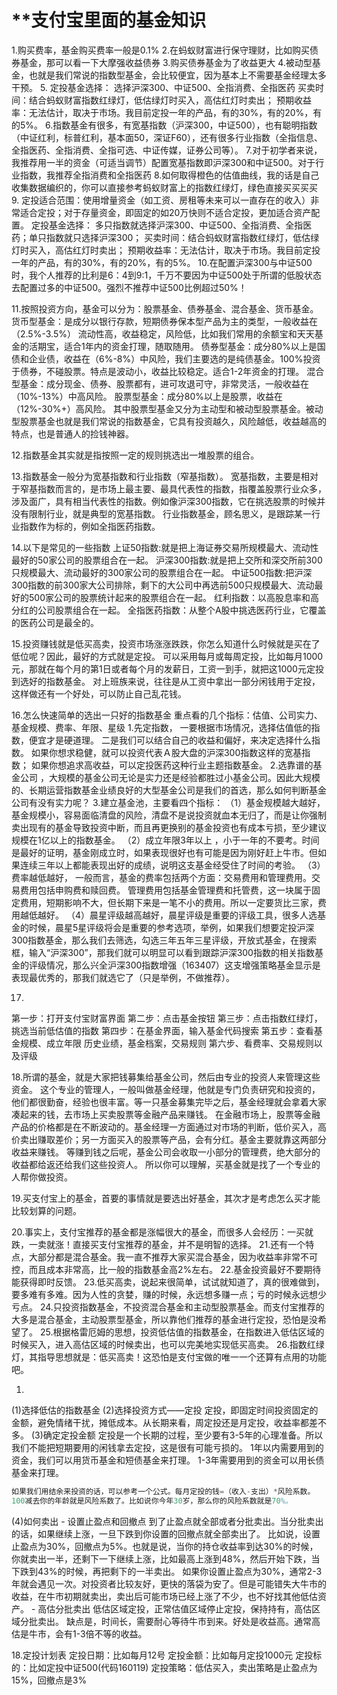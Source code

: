 # **支付宝里面的基金知识



1.购买费率，基金购买费率一般是0.1%
2.在蚂蚁财富进行保守理财，比如购买债券基金，那可以看一下大摩强收益债券
3.购买债券基金为了收益更大
4.被动型基金，也就是我们常说的指数型基金，会比较便宜，因为基本上不需要基金经理太多干预。
5.
定投基金选择： 选择沪深300、中证500、全指消费、全指医药
买卖时间：结合蚂蚁财富指数红绿灯，低估绿灯时买入，高估红灯时卖出；
预期收益率：无法估计，取决于市场。我目前定投一年的产品，有的30%，有的20%，有的5%。
6.指数基金有很多，有宽基指数（沪深300，中证500），也有聪明指数（中证红利，标普红利，基本面50，深证F60），还有很多行业指数（全指信息、全指医药、全指消费、全指可选、中证传媒，证券公司等）。
7.对于初学者来说，我推荐用一半的资金（可适当调节）配置宽基指数即沪深300和中证500。对于行业指数，我推荐全指消费和全指医药
8.如何取得橙色的估值曲线，我的话是自己收集数据编织的，你可以直接参考蚂蚁财富上的指数红绿灯，绿色直接买买买买
9.
定投适合范围：使用增量资金（如工资、房租等未来可以一直存在的收入）非常适合定投；对于存量资金，即固定的如20万快则不适合定投，更加适合资产配置。
定投基金选择： 多只指数就选择沪深300、中证500、全指消费、全指医药；单只指数就只选择沪深300；
买卖时间：结合蚂蚁财富指数红绿灯，低估绿灯时买入，高估红灯时卖出；
预期收益率：无法估计，取决于市场。我目前定投一年的产品，有的30%，有的20%，有的5%。
10.在配置沪深300与中证500时，我个人推荐的比利是6：4到9:1，千万不要因为中证500处于所谓的低股状态去配置过多的中证500。强烈不推荐中证500比例超过50%！

11.按照投资方向，基金可以分为：股票基金、债券基金、混合基金、货币基金。
货币型基金：是成分以银行存款，短期债券保本型产品为主的类型，一般收益在 （2.5%-3.5%） 流动性高，收益稳定，风险低，比如我们常用的余额宝和天天基金的活期宝，适合1年内的资金打理，随取随用。
债券型基金：成分80%以上是国债和企业债，收益在（6%-8%）中风险，我们主要选的是纯债基金。100%投资于债券，不碰股票。特点是波动小，收益比较稳定。适合1-2年资金的打理。
混合型基金：成分现金、债券、股票都有，进可攻退可守，非常灵活，一般收益在（10%-13%）中高风险。
股票型基金：成分80%以上是股票，收益在（12%-30%+）高风险。
其中股票型基金又分为主动型和被动型股票基金。被动型股票基金也就是我们常说的指数基金，它具有投资越久，风险越低，收益越高的特点，也是普通人的捡钱神器。

12.指数基金其实就是指按照一定的规则挑选出一堆股票的组合。

13.指数基金一般分为宽基指数和行业指数（窄基指数）。
宽基指数，主要是相对于窄基指数而言的，是市场上最主要、最具代表性的指数，指覆盖股票行业众多，涉及面广，具有相当代表性的指数。例如像沪深300指数，它在挑选股票的时候并没有限制行业，就是典型的宽基指数。
行业指数基金，顾名思义，是跟踪某一行业指数作为标的，例如全指医药指数。

14.以下是常见的一些指数
上证50指数:就是把上海证券交易所规模最大、流动性最好的50家公司的股票组合在一起。
沪深300指数:就是把上交所和深交所前300只规模最大、流动最好的300家公司的股票组合在一起。
中证500指数:把沪深300指数的前300家大公司排除，剩下的大公司中再选前500只规模最大、流动最好的500家公司的股票统计起来的股票组合在一起。
红利指数：以高股息率和高分红的公司股票组合在一起。
全指医药指数：从整个A股中挑选医药行业，它覆盖的医药公司是最全的。

15.投资赚钱就是低买高卖，投资市场涨涨跌跌，你怎么知道什么时候就是买在了低位呢？因此，最好的方式就是定投。
可以采用每月或每周定投，比如每月1000元，那就在每个月的第1日或者每个月的发薪日，工资一到手，就把这1000元定投到选好的指数基金。
对上班族来说，往往是从工资中拿出一部分闲钱用于定投，这样做还有一个好处，可以防止自己乱花钱。

16.怎么快速简单的选出一只好的指数基金
重点看的几个指标：估值、公司实力、基金规模、费率、年限、星级
1.先定指数，
一要根据市场情况，选择估值低的指数，便宜才是硬道理。
二是我们可以结合自己的收益和偏好，来决定选择什么指数。
如果你想求稳健，就可以投资代表Ａ股大盘的沪深300指数这样的宽基指数；
如果你想追求高收益，可以定投医药这种行业主题指数基金。
2.选靠谱的基金公司 ，大规模的基金公司无论是实力还是经验都胜过小基金公司。因此大规模的、长期运营指数基金业绩良好的大型基金公司是我们的首选，那么如何判断基金公司有没有实力呢？
3.建立基金池，主要看四个指标：
（1）基金规模越大越好，基金规模小，容易面临清盘的风险，清盘不是说投资就血本无归了，而是让你强制卖出现有的基金导致投资中断，而且再更换别的基金投资也有成本亏损，至少建议规模在1亿以上的指数基金。
（2）成立年限3年以上 ，小于一年的不要考。时间是最好的证明，基金刚成立时，如果表现很好也有可能是因为刚好赶上牛市。但如果连续三年以上都能表现出好的成绩，说明这支基金经受住了时间的考验。
（3）费率越低越好， 一般而言，基金的费率包括两个方面：交易费用和管理费用。交易费用包括申购费和赎回费。 管理费用包括基金管理费和托管费，这一块属于固定费用，短期影响不大，但长期下来是一笔不小的费用。所以一定要货比三家，费用越低越好。
（4）晨星评级越高越好，晨星评级是重要的评级工具，很多人选基金的时候，晨星5星评级将会是重要的参考选项，举例，如果我们想要定投沪深300指数基金，那么我们去筛选，勾选三年五年三星评级，开放式基金，在搜索框，输入“沪深300”，那我们就可以明显可以看到跟踪沪深300指数的相关指数基金的评级情况，那么兴全沪深300指数增强（163407）这支增强策略基金显示是表现最优秀的，那我们就选它了（只是举例，不做推荐）。

17.

第一步：打开支付宝财富界面
第二步：点击基金按钮
第三步：点击指数红绿灯，挑选当前低估值的指数
第四步：在基金界面，输入基金代码搜索
第五步：查看基金规模、成立年限
历史业绩，基金档案，交易规则
第六步、看费率、交易规则以及评级

18.所谓的基金，就是大家把钱募集给基金公司，然后由专业的投资人来管理这些资金。
这个专业的管理人，一般叫做基金经理，他就是专门负责研究和投资的，他们都很勤奋，经验也很丰富。等一只基金募集完毕之后，基金经理就会拿着大家凑起来的钱，去市场上买卖股票等金融产品来赚钱。
在金融市场上，股票等金融产品的价格都是在不断波动的。基金经理一方面通过对市场的判断，低价买入，高价卖出赚取差价；另一方面买入的股票等产品，会有分红。基金主要就靠这两部分收益来赚钱。
等赚到钱之后呢，基金公司会收取一小部分的管理费，绝大部分的收益都给返还给我们这些投资人。
所以你可以理解，买基金就是找了一个专业的人帮你做投资。

19.买支付宝上的基金，首要的事情就是要选出好基金，其次才是考虑怎么买才能比较划算的问题。

20.事实上，支付宝推荐的基金都是涨幅很大的基金，而很多人会经历：一买就跌，一卖就涨！直接买支付宝推荐的基金，并不是明智的选择。
21.还有一个特点，大部分都是混合基金。我一直不推荐大家买混合基金，因为收益率非常不可控，而且成本非常高，比一般的指数基金高2%左右。
22.基金投资最好不要期待能获得即时反馈。
23.低买高卖，说起来很简单，试试就知道了，真的很难做到，要多难有多难。因为人性的贪婪，赚的时候，永远想多赚一点；亏的时候永远想少亏点。
24.只投资指数基金，不投资混合基金和主动型股票基金。而支付宝推荐的大多是混合基金，主动股票型基金，所以靠他们推荐的基金进行定投，恐怕是没希望了。
25.根据格雷厄姆的思想，投资低估值的指数基金，在指数进入低估区域的时候买入，进入高估区域的时候卖出，也可以完美地实现低买高卖。
26.指数红绿灯，其指导思想就是：低买高卖！这恐怕是支付宝做的唯一一个还算有点用的功能吧。

1.  

(1)选择低估的指数基金
(2)选择投资方式——定投
定投，即固定时间投资固定的金额，避免情绪干扰，摊低成本。从长期来看，周定投还是月定投，收益率都差不多。
(3)确定定投金额
定投是一个长期的过程，至少要有3-5年的心理准备。所以我们不能把短期要用的闲钱拿去定投，这是很有可能亏损的。
1年以内需要用到的资金，我们可以用货币基金和短债基金来打理。
1-3年需要用到的资金可以用长债基金来打理。

```erlang
如果我们用结余来投资的话，可以参考一个公式。每月定投的钱=（收入-支出）*风险系数。
100减去你的年龄就是风险系数了。比如说你今年30岁，那么你的风险系数就是70%。
```

(4)如何卖出
\- 设置止盈点和回撤点
到了止盈点就全部或者分批卖出。当分批卖出的话，如果继续上涨，一旦下跌到你设置的回撤点就全部卖出了。
比如说，设置止盈点为30%，回撤点为5%。也就是说，当你的持仓收益率到达30%的时候，你就卖出一半，还剩下一下继续上涨，比如最高上涨到48%，然后开始下跌，当下跌到43%的时候，再把剩下的一半卖出。
如果你设置止盈点为30%，通常2-3年就会遇见一次。对投资者比较友好，更快的落袋为安了。但是可能错失大牛市的收益，在牛市初期就卖出，卖出后可能市场已经上涨了不少，也不好找其他低估资产。
\- 高估分批卖出
低估区域定投，正常估值区域停止定投，保持持有，高估区域分批卖出。
缺点是，时间长，需要耐心等待牛市到来。好处是收益高。通常高估是牛市，会有1-3倍不等的收益。

18.定投计划表
定投日期：比如每月12号
定投金额：比如每月定投1000元
定投标的：比如定投中证500(代码160119)
定投策略：低估买入，卖出策略是止盈点为15%，回撤点是3%